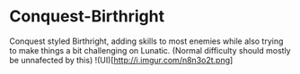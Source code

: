 # Conquest-Birthright
Conquest styled Birthright, adding skills to most enemies while also trying to make things a bit challenging on Lunatic. (Normal difficulty should mostly be unnafected by this)
!(UI)[http://i.imgur.com/n8n3o2t.png]
